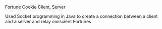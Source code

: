 Fortune Cookie Client, Server

Used Socket programming in Java to create a connection between a client and a server
and relay omiscient Fortunes
